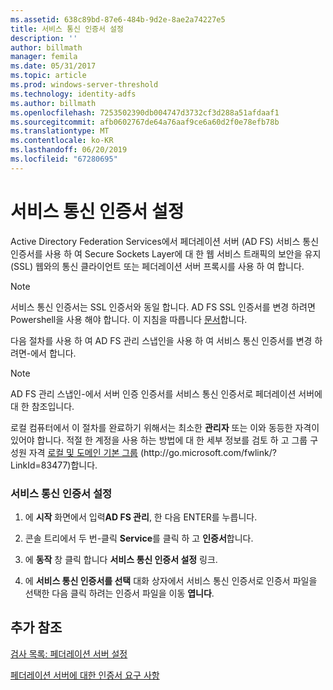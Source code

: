 ```yaml
---
ms.assetid: 638c89bd-87e6-484b-9d2e-8ae2a74227e5
title: 서비스 통신 인증서 설정
description: ''
author: billmath
manager: femila
ms.date: 05/31/2017
ms.topic: article
ms.prod: windows-server-threshold
ms.technology: identity-adfs
ms.author: billmath
ms.openlocfilehash: 7253502390db004747d3732cf3d288a51afdaaf1
ms.sourcegitcommit: afb0602767de64a76aaf9ce6a60d2f0e78efb78b
ms.translationtype: MT
ms.contentlocale: ko-KR
ms.lasthandoff: 06/20/2019
ms.locfileid: "67280695"
---
```

# <a name="set-a-service-communications-certificate"></a>서비스 통신 인증서 설정


Active Directory Federation Services에서 페더레이션 서버 \(AD FS\) 서비스 통신 인증서를 사용 하 여 Secure Sockets Layer에 대 한 웹 서비스 트래픽의 보안을 유지 \(SSL\) 웹와의 통신 클라이언트 또는 페더레이션 서버 프록시를 사용 하 여 합니다.

> [!NOTE]  
> 서비스 통신 인증서는 SSL 인증서와 동일 합니다. AD FS SSL 인증서를 변경 하려면 Powershell을 사용 해야 합니다. 이 지침을 따릅니다 [문서](https://docs.microsoft.com/windows-server/identity/ad-fs/operations/manage-ssl-certificates-ad-fs-wap)합니다.


다음 절차를 사용 하 여 AD FS 관리 스냅인을 사용 하 여 서비스 통신 인증서를 변경 하려면\-에서 합니다.  

> [!NOTE]  
> AD FS 관리 스냅인\-에서 서버 인증 인증서를 서비스 통신 인증서로 페더레이션 서버에 대 한 참조입니다.  

로컬 컴퓨터에서 이 절차를 완료하기 위해서는 최소한 **관리자** 또는 이와 동등한 자격이 있어야 합니다.  적절 한 계정을 사용 하는 방법에 대 한 세부 정보를 검토 하 고 그룹 구성원 자격 [로컬 및 도메인 기본 그룹](https://go.microsoft.com/fwlink/?LinkId=83477) \(http:\/\/go.microsoft.com\/fwlink\/? LinkId\=83477\)합니다.   

### <a name="to-set-a-service-communications-certificate"></a>서비스 통신 인증서 설정  

1.  에 **시작** 화면에서 입력**AD FS 관리**, 한 다음 ENTER를 누릅니다.  

2.  콘솔 트리에서 두 번\-클릭 **Service**를 클릭 하 고 **인증서**합니다.  

3.  에 **동작** 창 클릭 합니다 **서비스 통신 인증서 설정** 링크.  

4.  에 **서비스 통신 인증서를 선택** 대화 상자에서 서비스 통신 인증서로 인증서 파일을 선택한 다음 클릭 하려는 인증서 파일을 이동 **엽니다**.  

## <a name="additional-references"></a>추가 참조  
[검사 목록: 페더레이션 서버 설정](Checklist--Setting-Up-a-Federation-Server.md)  

[페더레이션 서버에 대한 인증서 요구 사항](https://technet.microsoft.com/library/dd807040.aspx)  
